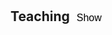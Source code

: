 <h1 id="teaching"></h1>

<h2 style="margin: 0px 0px 10px;">
    Teaching
    <button class="toggle-btn" id="toggle-icon" onclick="toggleSection('teaching-content')">Show</button>
</h2>

<div id="teaching-content" style="display:none;">
  <!-- Purdue University Section -->
  <h4 style="margin:0 10px 0;">Instructor, Purdue University</h4>
  <ul style="margin:0 0 5px;">
    <li>Microeconomics (Summer 2019), <a href="./files/pdf/TeachingEvalSU19.PDF" target="_blank">Instructor Eval 4.7/5.0</a> (Award: Krannert Certificate for Distinguished Teaching)</li>
    <li>Intro to Causal Inference (Fall 2022), Volunteer for Purdue Econ Assoc. (Undergrad Club)</li>
  </ul>

  <!-- Purdue TA Section -->
  <h4 style="margin:0 10px 0;">Teaching Assistant, Purdue University</h4>
  <ul style="margin:0 0 5px;">
    <li>Undergraduate: Principles of Economics (Fall 2017), Macroeconomics (Spring 2018), International Trade (Spring 2021, 2023), Labor Economics (Summer 2022, Spring 2023)</li>
    <li>PhD: Microeconomics II (Fall 2018)</li>
  </ul>

  <!-- Yonsei University Section -->
  <h4 style="margin:0 10px 0;">Teaching Assistant, Yonsei University</h4>
  <ul style="margin:0 0 5px;">
    <li>Undergraduate: Labor Economics (Spring 2014-2016), Microeconomics (Spring 2015-2016)</li>
    <li>Graduate: Labor Economics (Spring 2014-2016)</li>
    <li>MBA: Personnel Economics (Fall 2015-Spring 2016), Microeconomics (Spring 2015-2016)</li>
  </ul>
</div>

<!-- JavaScript to toggle the section -->
<script>
  function toggleSection(id) {
    var section = document.getElementById(id);
    var button = document.getElementById('toggle-icon');
    if (section.style.display === "none") {
      section.style.display = "block";
      button.innerHTML = "Hide";
    } else {
      section.style.display = "none";
      button.innerHTML = "Show";
    }
  }
</script>

<!-- Optional CSS for button styling -->
<style>
  .toggle-btn {
    background: none;
    border: none;
    cursor: pointer;
    font-size: 16px;
  }
</style>